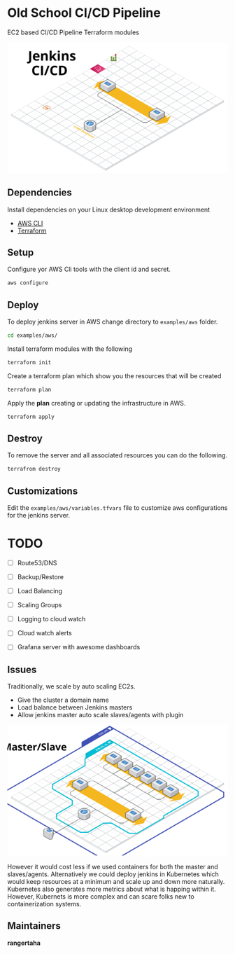 # Old School CI/CD Pipeline

EC2 based CI/CD Pipeline Terraform modules


![Architecture](./architecture.png)


## Dependencies

Install dependencies on your Linux desktop development environment 

* [AWS CLI](https://docs.aws.amazon.com/cli/latest/userguide/install-cliv2.html)
* [Terraform](https://www.terraform.io/)


## Setup

Configure yor AWS Cli tools with the client id and secret.
```bash
aws configure
```


## Deploy

To deploy jenkins server in AWS change directory to `examples/aws` folder. 
```bash
cd examples/aws/
```

Install terraform modules with the following
```bash
terraform init
```

Create a terraform plan which show you the resources that will be created
```bash
terraform plan
```

Apply the **plan** creating or updating the infrastructure in AWS.
```bash
terraform apply 
```


## Destroy

To remove the server and all associated resources you can do the following.  
```bash
terrafrom destroy
```
 
## Customizations
Edit the `examples/aws/variables.tfvars` file to customize aws configurations for the jenkins server.
 

# TODO
 * [ ] Route53/DNS
 * [ ] Backup/Restore
 * [ ] Load Balancing
 * [ ] Scaling Groups
 * [ ] Logging to cloud watch
 * [ ] Cloud watch alerts
 * [ ] Grafana server with awesome dashboards

 
## Issues

Traditionally, we scale by auto scaling EC2s. 
* Give the cluster a domain name
* Load balance between Jenkins masters
* Allow jenkins master auto scale slaves/agents with plugin


 ![Architecture](./architecture2.png)
 
However it would cost less if we used containers for both the 
master and slaves/agents. Alternatively we could deploy jenkins in
Kubernetes which would keep resources at a minimum and scale 
up and down more naturally. Kubernetes also generates more metrics
about what is happing within it. However, Kubernets is more complex
and can scare folks new to containerization systems.


 
## Maintainers

**rangertaha**


